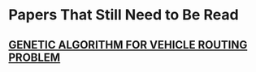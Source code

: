 # Papers That Still Need to Be Read
## [GENETIC ALGORITHM FOR VEHICLE ROUTING PROBLEM](https://www.mii.lt/files/doc/lt/doktorantura/apgintos_disertacijos/mii_dis_2014_vaira.pdf)
